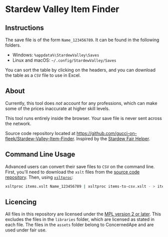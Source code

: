 
Stardew Valley Item Finder
===============================

Instructions
------------

The save file is of the form `Name_123456789`. It can be found
in the following folders.

-   Windows: `%appdata%\StardewValley\Saves`
-   Linux and macOS: `~/.config/StardewValley/Saves`

You can sort the table by clicking on the headers, and you can download
the table as a `CSV` file to use in Excel.

About
-----

Currently, this tool does *not* account for any professions, which can
make some of the prices inaccurate at higher skill levels.

This tool runs entirely inside the browser. Your save file is never sent
across the network.

Source code repository located at
<https://github.com/gucci-on-fleek/Stardew-Valley-Item-Finder>.
Inspired by the [Stardew Fair
Helper](https://mouseypounds.github.io/stardew-fair-helper/).

Command Line Usage
------------------

Advanced users can convert their save files to `CSV` on the command line. First, you'll need to download the `xslt` files from the [source code repository](https://github.com/gucci-on-fleek/Stardew-Valley-Item-Finder). Then, using [`xsltproc`](http://xmlsoft.org/XSLT/xsltproc.html):
```bash
xsltproc items.xslt Name_123456789 | xsltproc items-to-csv.xslt - > items.csv
```

Licencing
---------

All files in this repository are licensed under the [MPL version 2 or later](https://www.mozilla.org/en-US/MPL/2.0/). This excludes the files in the `libraries` folder, which are licensed as stated in each file. The files in the `assets` folder belong to ConcernedApe and are used under fair use.
